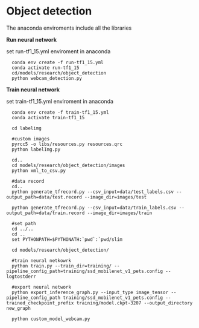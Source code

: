 Object detection
========
The anaconda enviroments include all the libraries


**Run neural network**

set run-tf1_15.yml enviroment in anaconda

~~~~~~~~~~~~~~~~~
  conda env create -f run-tf1_15.yml
  conda activate run-tf1_15
  cd/models/research/object_detection
  python webcam_detection.py
~~~~~~~~~~~~~~~~~


**Train neural network**


set train-tf1_15.yml enviroment in anaconda

~~~~~~~~~~~~~~~~~
  conda env create -f train-tf1_15.yml
  conda activate train-tf1_15

  cd labelimg

  #custom images
  pyrcc5 -o libs/resources.py resources.qrc
  python labelImg.py

  cd..
  cd models/research/object_detection/images
  python xml_to_csv.py

  #data record
  cd..
  python generate_tfrecord.py --csv_input=data/test_labels.csv --output_path=data/test.record --image_dir=images/test

  python generate_tfrecord.py --csv_input=data/train_labels.csv --output_path=data/train.record --image_dir=images/train

  #set path
  cd ../..
  cd ..
  set PYTHONPATH=$PYTHONATH:`pwd`:`pwd/slim

  cd models/research/object_detection/

  #train neural netkowrk
  python train.py --train_dir=training/ --pipeline_config_path=training/ssd_mobilenet_v1_pets.config --logtostderr

  #export neural network
  python export_inference_graph.py --input_type image_tensor --pipeline_config_path training/ssd_mobilenet_v1_pets.config --trained_checkpoint_prefix training/model.ckpt-3207 --output_directory new_graph

  python custom_model_webcam.py
  ~~~~~~~~~~~~~~~~~
